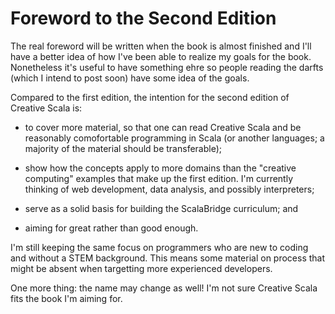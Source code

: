 # Foreword to the Second Edition

The real foreword will be written when the book is almost finished and I'll have a better idea of how I've been able to realize my goals for the book. Nonetheless it's useful to have something ehre so people reading the darfts (which I intend to post soon) have some idea of the goals.

Compared to the first edition, the intention for the second edition of Creative Scala is:

- to cover more material, so that one can read Creative Scala and be reasonably comofortable programming in Scala (or another languages; a majority of the material should be transferable);

- show how the concepts apply to more domains than the "creative computing" examples that make up the first edition. I'm currently thinking of web development, data analysis, and possibly interpreters;

- serve as a solid basis for building the ScalaBridge curriculum; and

- aiming for great rather than good enough.

I'm still keeping the same focus on programmers who are new to coding and without a STEM background. This means some material on process that might be absent when targetting more experienced developers.

One more thing: the name may change as well! I'm not sure Creative Scala fits the book I'm aiming for.
